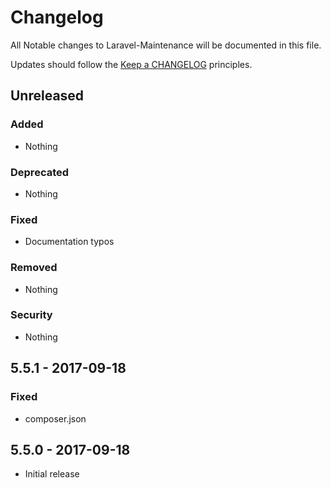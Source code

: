 # Changelog

All Notable changes to Laravel-Maintenance will be documented in this file.

Updates should follow the [Keep a CHANGELOG](http://keepachangelog.com/) principles.

## Unreleased

### Added
- Nothing

### Deprecated
- Nothing

### Fixed
- Documentation typos

### Removed
- Nothing

### Security
- Nothing

## 5.5.1 - 2017-09-18

### Fixed
- composer.json

## 5.5.0 - 2017-09-18
- Initial release
